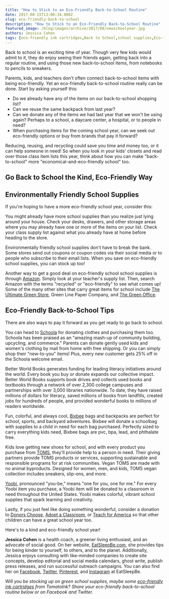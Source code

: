 ```yaml
---
title: "How to Stick to an Eco-Friendly Back-to-School Routine"
date: 2017-08-15T13:00:34.000Z
slug: eco-friendly-back-to-school
description: "How to Stick to an Eco-Friendly Back-to-School Routine"
featured_image: /blog/images/archive/2017/08/newschoolyear.jpg
authors: Jessica Cohen
tags: [eco-friendly ink cartridges,Back to School,school supplies,Eco-friendly]
---
```


Back to school is an exciting time of year. Though very few kids would admit to it, they do enjoy seeing their friends again, getting back into a regular routine, and using those new back-to-school items, from notebooks to pencils to sneakers.

Parents, kids, and teachers don't often connect back-to-school items with being eco-friendly. Yet an eco-friendly back-to-school routine really can be done. Start by asking yourself this:

* Do we already have any of the items on our back-to-school shopping list?
* Can we reuse the same backpack from last year?
* Can we donate any of the items we had last year that we won't be using again? Perhaps to a school, a daycare center, a hospital, or to people in need?
* When purchasing items for the coming school year, can we seek out eco-friendly options or buy from brands that pay it forward?

Reducing, reusing, and recycling could save you time and money too, or it can help someone in need! So when you look in your kids' closets and read over those class item lists this year, think about how you can make "back-to-school" more "economical-and-eco-friendly school" too.

## Go Back to School the Kind, Eco-Friendly Way

## Environmentally Friendly School Supplies

If you're hoping to have a more eco-friendly school year, consider this:

You might already have more school supplies than you realize just lying around your house. Check your desks, drawers, and other storage areas where you may already have one or more of the items on your list. Check your class supply list against what you already have at home before heading to the store.

Environmentally friendly school supplies don't have to break the bank. Some stores send out coupons or coupon codes via their social media or to people who subscribe to their email lists. When you save on eco-friendly school supplies, you can stock up too!

Another way to get a good deal on eco-friendly school school supplies is through [Amazon](http://amazon.com). Simply look at your teacher's supply list. Then, search Amazon with the terms "recycled" or "eco-friendly" to see what comes up! Some of the many other sites that carry great items for school include [The Ultimate Green Store](https://www.theultimategreenstore.com/s-59-eco-school-supplies.aspx), Green Line Paper Company, and [The Green Office](https://www.thegreenoffice.com/).

## Eco-Friendly Back-to-School Tips

There are also ways to pay it forward as you get ready to go back to school.

You can head to [Schoola](https://www.schoola.com/) for donating clothes and purchasing them too. Schoola has been praised as an "amazing mash-up of community building, upcycling, and commerce." Parents can donate gently used kids and women's clothing by mail from home with free shipping. Or you can simply shop their "new-to-you" items! Plus, every new customer gets 25% off in the Schoola welcome email.

Better World Books generates funding for leading literacy initiatives around the world. Every book you buy or donate expands our collective impact. Better World Books supports book drives and collects used books and textbooks through a network of over 2,300 college campuses and partnerships with over 3,000 libraries nationwide. To date, they have raised millions of dollars for literacy, saved millions of books from landfills, created jobs for hundreds of people, and provided wonderful books to millions of readers worldwide.

Fun, colorful, and always cool, [Bixbee](http://www.bixbee.com/) bags and backpacks are perfect for school, sports, and backyard adventures. Bixbee will donate a schoolbag with supplies to a child in need for each bag purchased. Perfectly sized to carry everything kids need, Bixbee bags are pvc, bpa, lead, and phthalate free.

Kids love getting new shoes for school, and with every product you purchase from [TOMS](http://www.toms.com/), they'll provide help to a person in need. Their giving partners provide TOMS products or services, supporting sustainable and responsible programs for at risk communities. Vegan TOMS are made with no animal byproducts. Designed for women, men, and kids, TOMS vegan collection includes sneakers, slip-ons, and more.

[Yoobi](http://yoobi.com/), pronounced "you-be," means "one for you, one for me." For every Yoobi item you purchase, a Yoobi item will be donated to a classroom in need throughout the United States. Yoobi makes colorful, vibrant school supplies that spark learning and creativity.

Lastly, if you just feel like doing something wonderful, consider a donation to [Donors Choose](https://www.donorschoose.org/), [Adopt a Classroom](https://www.adoptaclassroom.org/), or [Teach for America](https://www.teachforamerica.org/) so that other children can have a great school year too.

Here's to a kind and eco-friendly school year!

**Jessica Cohen** is a health coach, a greener living enthusiast, and an advocate of social good. On her website, [EatSleepBe.com](http://eatsleepbe.com/), she provides tips for being kinder to yourself, to others, and to the planet. Additionally, Jessica enjoys consulting with like-minded companies to create site concepts, develop editorial and social media calendars, ghost write, publish press releases, and run successful outreach campaigns. You can also find her on [Facebook](http://facebook.com/eatsleepbe), [Twitter](http://twitter.com/eatsleepbe), [Pinterest](http://pinterest.com/eatsleepbe), and [Instagram](http://instagram.com/eatsleepbe) at EatSleepBe.

_Will you be stocking up on green school supplies, maybe some [eco-friendly ink cartridges](https://www.tomatoink.com/) from TomatoInk? Share your eco-friendly back-to-school routine below or on Facebook and Twitter._